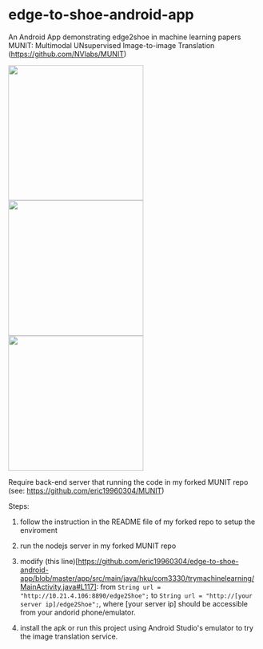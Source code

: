 # edge-to-shoe-android-app

An Android App demonstrating edge2shoe in machine learning papers MUNIT: Multimodal UNsupervised Image-to-image Translation (https://github.com/NVlabs/MUNIT)

<img src="https://raw.githubusercontent.com/eric19960304/edge-to-shoe-android-app/master/img/1.jpg" width="270"> <img src="https://raw.githubusercontent.com/eric19960304/edge-to-shoe-android-app/master/img/2.jpg" width="270"> <img src="https://raw.githubusercontent.com/eric19960304/edge-to-shoe-android-app/master/img/3.jpg" width="270">


Require back-end server that running the code in my forked MUNIT repo (see: https://github.com/eric19960304/MUNIT)

Steps:

1. follow the instruction in the README file of my forked repo to setup the enviroment

2. run the nodejs server in my forked MUNIT repo

3. modify (this line)[https://github.com/eric19960304/edge-to-shoe-android-app/blob/master/app/src/main/java/hku/com3330/trymachinelearning/MainActivity.java#L117]: 
from `String url = "http://10.21.4.106:8890/edge2Shoe";` to `String url = "http://[your server ip]/edge2Shoe";`, where [your server ip] should be accessible from your andorid phone/emulator.

4. install the apk or run this project using Android Studio's emulator to try the image translation service.
